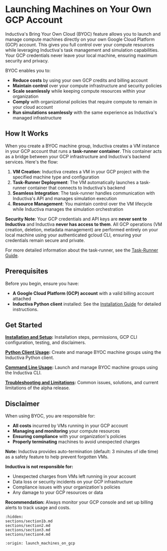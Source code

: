 # Launching Machines on Your Own GCP Account

Inductiva's Bring Your Own Cloud (BYOC) feature allows you to launch and manage compute machines directly on your own Google Cloud Platform (GCP) account. This gives you full control over your compute resources while leveraging Inductiva's task management and simulation capabilities. Your GCP credentials never leave your local machine, ensuring maximum security and privacy.

BYOC enables you to:
- **Reduce costs** by using your own GCP credits and billing account
- **Maintain control** over your compute infrastructure and security policies
- **Scale seamlessly** while keeping compute resources within your organization
- **Comply** with organizational policies that require compute to remain in your cloud account
- **Run simulations seamlessly** with the same experience as Inductiva's managed infrastructure

## How It Works

When you create a BYOC machine group, Inductiva creates a VM instance in your GCP account that runs a **task-runner container**. This container acts as a bridge between your GCP infrastructure and Inductiva's backend services. 
Here's the flow:

1. **VM Creation**: Inductiva creates a VM in your GCP project with the specified machine type and configuration
2. **Task-Runner Deployment**: The VM automatically launches a task-runner container that connects to Inductiva's backend
3. **Seamless Integration**: The task-runner handles communication with Inductiva's API and manages simulation execution
4. **Resource Management**: You maintain control over the VM lifecycle while Inductiva manages the simulation orchestration

**Security Note**: Your GCP credentials and API keys are **never sent to Inductiva** and Inductiva **never has access to them**. All GCP operations (VM creation, deletion, metadata management) are performed entirely on your local machine using your authenticated gcloud CLI, ensuring your credentials remain secure and private.

For more detailed information about the task-runner, see the [Task-Runner Guide](../use-local-task-runner/index.md).

## Prerequisites

Before you begin, ensure you have:

- **A Google Cloud Platform (GCP) account** with a valid billing account attached
- **Inductiva Python client** installed: See the [Installation Guide](../../../how-it-works/get-started/install-guide.md) for detailed instructions.

## Get Started

**[Installation and Setup](sections/section1b.md):** Installation steps, permissions, GCP CLI configuration, testing, and disclaimers.

**[Python Client Usage](sections/section2.md):** Create and manage BYOC machine groups using the Inductiva Python client.

**[Command Line Usage](sections/section3.md):** Launch and manage BYOC machine groups using the Inductiva CLI.

**[Troubleshooting and Limitations](sections/section4.md):** Common issues, solutions, and current limitations of the alpha release.

## Disclaimer

When using BYOC, you are responsible for:
- **All costs** incurred by VMs running in your GCP account
- **Managing and monitoring** your compute resources
- **Ensuring compliance** with your organization's policies
- **Properly terminating** machines to avoid unexpected charges

**Note:** Inductiva provides auto-termination (default: 3 minutes of idle time) as a safety feature to help prevent forgotten VMs.

**Inductiva is not responsible for:**
- Unexpected charges from VMs left running in your account
- Data loss or security incidents on your GCP infrastructure
- Compliance issues with your organization's policies
- Any damage to your GCP resources or data

**Recommendation:** Always monitor your GCP console and set up billing alerts to track usage and costs.

```{toctree}
:hidden:
sections/section1b.md
sections/section2.md
sections/section3.md
sections/section4.md
```

```{banner}
:origin: launch_machines_on_gcp
```
